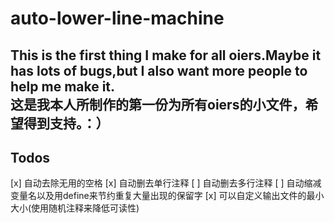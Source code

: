 # auto-lower-line-machine  
This is the first thing I make for all oiers.Maybe it has lots of bugs,but I also want more people to help me make it.  
这是我本人所制作的第一份为所有oiers的小文件，希望得到支持。：）  
------------------------------
## Todos  
[x] 自动去除无用的空格
[x] 自动删去单行注释
[ ] 自动删去多行注释
[ ] 自动缩减变量名以及用define来节约重复大量出现的保留字
[x] 可以自定义输出文件的最小大小(使用随机注释来降低可读性)
